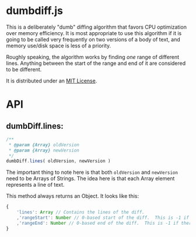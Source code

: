 dumbdiff.js
===

This is a deliberately "dumb" diffing algorithm that favors CPU optimization over memory efficiency.  It is most appropriate to use this algorithm if it is going to be called very frequently on two versions of a body of text, and memory use/disk space is less of a priority.

Roughly speaking, the algorithm works by finding _one_ range of different lines.  Anything between the start of the range and end of it are considered to be different.

It is distributed under an [MIT License](http://en.wikipedia.org/wiki/MIT_License).

API
===

dumbDiff.lines:
---

````javascript
/**
 * @param {Array} oldVersion
 * @param {Array} newVersion
 */
dumbDiff.lines( oldVersion, newVersion )
````
The important thing to note here is that both `oldVersion` and `newVersion` need to be Arrays of Strings.  The idea here is that each Array element represents a line of text.

This method always returns an Object.  It looks like this:

````javascript
{
    'lines': Array // Contains the lines of the diff.  
    ,'rangeStart': Number // 0-based start of the diff.  This is -1 if there were no different lines.
    ,'rangeEnd': Number // 0-based end of the diff.  This is -1 if there were no different lines.
}
````

